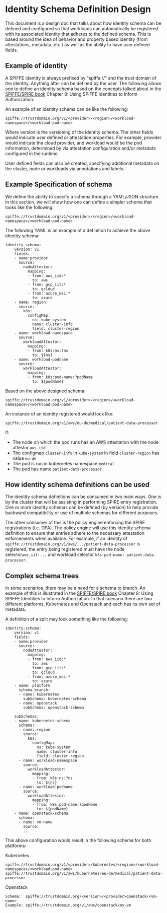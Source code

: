 # Identity Schema Definition Design

This document is a design doc that talks about how identity schema can be defined and configured so that workloads can automatically 
be registered with its associated identity that adheres to the defined schema. This is based around the idea of
behavior and property based identity (from attestations, metadata, etc.) as well as the ability to have user 
defined fields.

## Example of identity

A SPIFFE identity is always prefixed by "spiffe://" and the trust domain of the identity. Anything after can be 
defined by the user. The following allows one to define an identity schema based on the concepts talked about in
the [SPIFFE/SPIRE book](https://spiffe.io/book) Chapter 8: Using SPIFFE Identities to Inform Authorization.

An example of an identity schema can be like the following:
```
spiffe://trustdomain.org/v1/<provider>/<region>/<workload-namespace>/<workload-pod-name>
```
Where version is the versioning of the identity schema. The other fields would
indicate user defined or attestation properties. For example, provider would 
indicate the cloud provider, and workload would be the pod information, determined 
by via attestation configuration and/or metadata configured in the runtime. 

User defined fields can also be created, specifying additional metadata on the
cluster, node or workloads via annotations and labels.


## Example Specification of schema

We define the ability to specify a schema through a YAML/JSON structure. In this
section, we will show how one can define a simpler schema that looks like the 
following:

```
spiffe://trustdomain.org/v1/<provider>/<region>/<workload-namespace>/<workload-pod-name>
```

The following YAML is an example of a definition to achieve the above identity schema:
```
identity-schema:
    version: v1
    fields:
    - name:provider
      source: 
        nodeAttestor:
          mapping:
          - from: aws_iid:*
            to: aws
          - from: gcp_iit:*
            to: gcloud
          - from: azure_msi:*
            to: azure
    - name: region
      source: 
        k8s:
          configMap:
            ns: kube-system
            name: cluster-info
            field: cluster-region
    - name: workload-namespace
      source:
        workloadAttestor:
          mapping:
          - from: k8s:ns:?ns
            to: ${ns}
    - name: workload-podname
      source:
        workloadAttestor:
          mapping:
          - from: k8s:pod-name:?podName
            to: ${podName}
```


Based on the above designed schema:
```
spiffe://trustdomain.org/v1/<provider>/<region>/<workload-namespace>/<workload-pod-name>

```
An instance of an identity registered would look like:
```
spiffe://trustdomain.org/v1/aws/eu-de/medical/patient-data-processor
```
If:
- The node on which the pod runs has an AWS attestation with the node attestor `aws_iid`
- The configmap `cluster-info` in `kube-system` in field `cluster-region` has value `eu-de`
- The pod is run in kubernetes namespace `medical`
- The pod has name `patient-data-processor`


## How identity schema definitions can be used

The identity schema definitions can be consumed in two main ways. One is by the cluster
that will be assisting in performing SPIRE entry registration. One or more identity schemas
can be defined (by version) to help provide backward compatibility or use of multiple schemas
for different purposes.

The other consumer of this is the policy engine enforcing the SPIRE registrations (i.e. OPA).
The policy engine will use this identity schema definition to ensure that entries adhere to the 
necessary attestation enforcements when available. For example, if an identity of 
`spiffe://trustdomain.org/v1/aws/.../patient-data-processor` is registered, the entry being 
registered must have the node selector`aws_iit:...` and workload selector  `k8s:pod-name: patient-data-processor`.


## Complex schema trees

In some scenarios, there may be a need for a schema to branch. An example of this is illustrated
in the [SPIFFE/SPIRE book](https://spiffe.io/book) Chapter 8: Using SPIFFE Identities to Inform Authorization.
In that scenario there are two different platforms, Kubernetes and Openstack and each has its own
set of metadata.

A definition of a split may look something like the following:
```
identity-schema:
    version: v1
    fields:
    - name:provider
      source: 
        nodeAttestor:
          mapping:
          - from: aws_iid:*
            to: aws
          - from: gcp_iit:*
            to: gcloud
          - from: azure_msi:*
            to: azure
    - name: platform
      schema-branch:
      - name: kubernetes
        subSchema: kubernetes-schema
      - name: openstack
        subSchema: openstack-schema

    subSchemas:
    - name: kubernetes-schema
      schema:
      - name: region
        source: 
          k8s:
            configMap:
              ns: kube-system
              name: cluster-info
              field: cluster-region
      - name: workload-namespace
        source:
          workloadAttestor:
            mapping:
            - from: k8s:ns:?ns
              to: ${ns}
      - name: workload-podname
        source:
          workloadAttestor:
            mapping:
            - from: k8s:pod-name:?podName
              to: ${podName}
    - name: openstack-schema
      schema:
      - name: vm-name
        source: 
        ...
```

This above configuration would result in the following schema for both platforms:

Kubernetes
```
spiffe://trustdomain.org/v1/<provider>/kubernetes/<region>/<workload-namespace>/<workload-pod-name>
spiffe://trustdomain.org/v1/aws/kubernetes/eu-de/medical/patient-data-processor
```
Openstack
```
Schema:  spiffe://trustdomain.org/<version>/<provider>openstack/<vm-name>
Example: spiffe://trustdomain.org/v1/aws/openstack/my-vm
```
